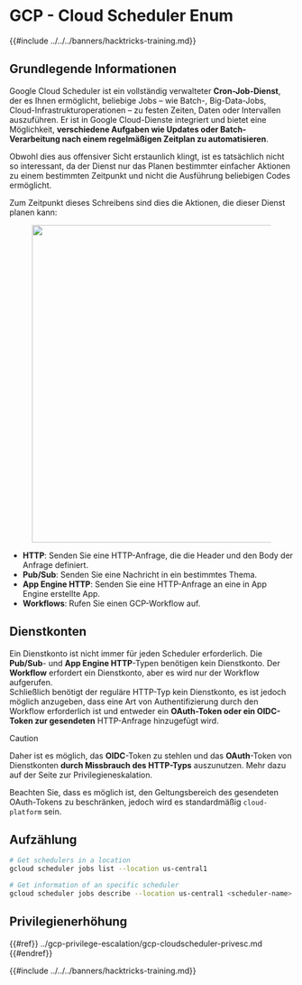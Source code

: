 # GCP - Cloud Scheduler Enum

{{#include ../../../banners/hacktricks-training.md}}

## Grundlegende Informationen

Google Cloud Scheduler ist ein vollständig verwalteter **Cron-Job-Dienst**, der es Ihnen ermöglicht, beliebige Jobs – wie Batch-, Big-Data-Jobs, Cloud-Infrastrukturoperationen – zu festen Zeiten, Daten oder Intervallen auszuführen. Er ist in Google Cloud-Dienste integriert und bietet eine Möglichkeit, **verschiedene Aufgaben wie Updates oder Batch-Verarbeitung nach einem regelmäßigen Zeitplan zu automatisieren**.

Obwohl dies aus offensiver Sicht erstaunlich klingt, ist es tatsächlich nicht so interessant, da der Dienst nur das Planen bestimmter einfacher Aktionen zu einem bestimmten Zeitpunkt und nicht die Ausführung beliebigen Codes ermöglicht.

Zum Zeitpunkt dieses Schreibens sind dies die Aktionen, die dieser Dienst planen kann:

<figure><img src="../../../images/image (347).png" alt="" width="563"><figcaption></figcaption></figure>

- **HTTP**: Senden Sie eine HTTP-Anfrage, die die Header und den Body der Anfrage definiert.
- **Pub/Sub**: Senden Sie eine Nachricht in ein bestimmtes Thema.
- **App Engine HTTP**: Senden Sie eine HTTP-Anfrage an eine in App Engine erstellte App.
- **Workflows**: Rufen Sie einen GCP-Workflow auf.

## Dienstkonten

Ein Dienstkonto ist nicht immer für jeden Scheduler erforderlich. Die **Pub/Sub**- und **App Engine HTTP**-Typen benötigen kein Dienstkonto. Der **Workflow** erfordert ein Dienstkonto, aber es wird nur der Workflow aufgerufen.\
Schließlich benötigt der reguläre HTTP-Typ kein Dienstkonto, es ist jedoch möglich anzugeben, dass eine Art von Authentifizierung durch den Workflow erforderlich ist und entweder ein **OAuth-Token oder ein OIDC-Token zur gesendeten** HTTP-Anfrage hinzugefügt wird.

> [!CAUTION]
> Daher ist es möglich, das **OIDC**-Token zu stehlen und das **OAuth**-Token von Dienstkonten **durch Missbrauch des HTTP-Typs** auszunutzen. Mehr dazu auf der Seite zur Privilegieneskalation.

Beachten Sie, dass es möglich ist, den Geltungsbereich des gesendeten OAuth-Tokens zu beschränken, jedoch wird es standardmäßig `cloud-platform` sein.

## Aufzählung
```bash
# Get schedulers in a location
gcloud scheduler jobs list --location us-central1

# Get information of an specific scheduler
gcloud scheduler jobs describe --location us-central1 <scheduler-name>
```
## Privilegienerhöhung

{{#ref}}
../gcp-privilege-escalation/gcp-cloudscheduler-privesc.md
{{#endref}}

{{#include ../../../banners/hacktricks-training.md}}

